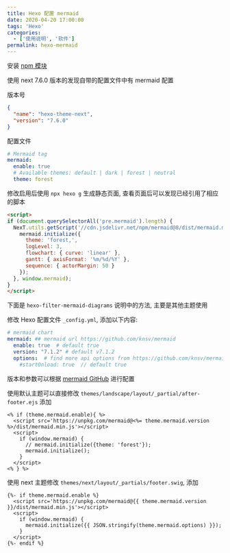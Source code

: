 ```yaml
---
title: Hexo 配置 mermaid
date: 2020-04-20 17:00:00
tags: 'Hexo'
categories:
  - ['使用说明', '软件']
permalink: hexo-mermaid
---
```


安装 [npm 模块](https://www.npmjs.com/package/hexo-filter-mermaid-diagrams)

使用 next 7.6.0 版本的发现自带的配置文件中有 mermaid 配置

版本号

```json
{
  "name": "hexo-theme-next",
  "version": "7.6.0"
}
```

配置文件

```yaml
# Mermaid tag
mermaid:
  enable: true
  # Available themes: default | dark | forest | neutral
  theme: forest
```

修改启用后使用 `npx hexo g` 生成静态页面, 查看页面后可以发现已经引用了相应的脚本

```html
<script>
if (document.querySelectorAll('pre.mermaid').length) {
  NexT.utils.getScript('//cdn.jsdelivr.net/npm/mermaid@8/dist/mermaid.min.js', () => {
    mermaid.initialize({
      theme: 'forest,',
      logLevel: 3,
      flowchart: { curve: 'linear' },
      gantt: { axisFormat: '%m/%d/%Y' },
      sequence: { actorMargin: 50 }
    });
  }, window.mermaid);
}
</script>
```

<!-- more -->

下面是 `hexo-filter-mermaid-diagrams` 说明中的方法, 主要是其他主题使用

修改 Hexo 配置文件 `_config.yml`, 添加以下内容:

```yaml
# mermaid chart
mermaid: ## mermaid url https://github.com/knsv/mermaid
  enable: true  # default true
  version: "7.1.2" # default v7.1.2
  options:  # find more api options from https://github.com/knsv/mermaid/blob/master/src/mermaidAPI.js
    #startOnload: true  // default true
```

版本和参数可以根据 [mermaid GitHub](https://github.com/mermaid-js/mermaid) 进行配置

使用默认主题可以直接修改 `themes/landscape/layout/_partial/after-footer.ejs` 添加

```
<% if (theme.mermaid.enable){ %>
  <script src='https://unpkg.com/mermaid@<%= theme.mermaid.version %>/dist/mermaid.min.js'></script>
  <script>
    if (window.mermaid) {
      // mermaid.initialize({theme: 'forest'});
      mermaid.initialize();
    }
  </script>
<% } %>
```

使用 next 主题修改 `themes/next/layout/_partials/footer.swig`, 添加

```
{%- if theme.mermaid.enable %}
  <script src='https://unpkg.com/mermaid@{{ theme.mermaid.version }}/dist/mermaid.min.js'></script>
  <script>
    if (window.mermaid) {
      mermaid.initialize({{ JSON.stringify(theme.mermaid.options) }});
    }
  </script>
{%- endif %}
```